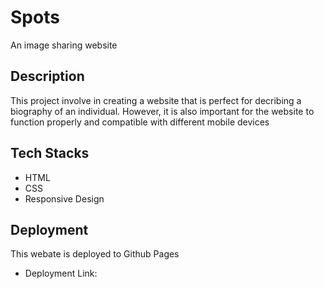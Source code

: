 # Spots

An image sharing website

## Description

This project involve in creating a website that is perfect for decribing a biography of an individual. However, it is also important for the website to function properly and compatible with different mobile devices

## Tech Stacks

- HTML
- CSS
- Responsive Design

## Deployment

This webate is deployed to Github Pages

- Deployment Link:
